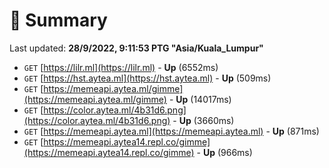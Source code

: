 # 📖 Summary
Last updated: **28/9/2022, 9:11:53 PTG "Asia/Kuala_Lumpur"**

- `GET` [https://lilr.ml](https://lilr.ml) - **Up** (6552ms)
- `GET` [https://hst.aytea.ml](https://hst.aytea.ml) - **Up** (509ms)
- `GET` [https://memeapi.aytea.ml/gimme](https://memeapi.aytea.ml/gimme) - **Up** (14017ms)
- `GET` [https://color.aytea.ml/4b31d6.png](https://color.aytea.ml/4b31d6.png) - **Up** (3660ms)
- `GET` [https://memeapi.aytea.ml](https://memeapi.aytea.ml) - **Up** (871ms)
- `GET` [https://memeapi.aytea14.repl.co/gimme](https://memeapi.aytea14.repl.co/gimme) - **Up** (966ms)
